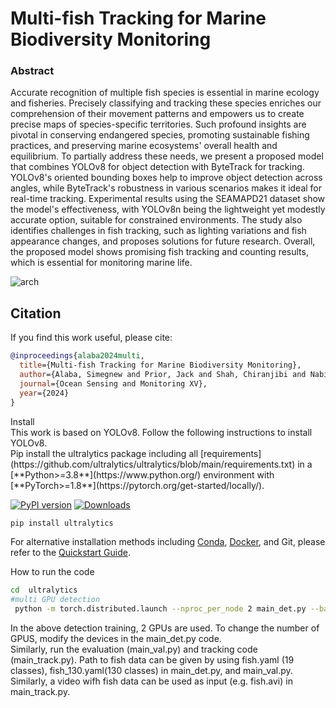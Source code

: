# Multi-fish Tracking for Marine Biodiversity Monitoring
### Abstract
Accurate recognition of multiple fish species is essential in marine ecology and fisheries. Precisely classifying and tracking these species enriches our comprehension of their movement patterns and empowers us to create precise maps of species-specific territories. Such profound insights are pivotal in conserving endangered species, promoting sustainable fishing practices, and preserving marine ecosystems' overall health and equilibrium. To partially address these needs, we present a proposed model that combines YOLOv8 for object detection with ByteTrack for tracking. YOLOv8's oriented bounding boxes help to improve object detection across angles, while ByteTrack's robustness in various scenarios makes it ideal for real-time tracking. Experimental results using the SEAMAPD21 dataset show the model's effectiveness, with YOLOv8n being the lightweight yet modestly accurate option, suitable for constrained environments. The study also identifies challenges in fish tracking, such as lighting variations and fish appearance changes, and proposes solutions for future research. Overall, the proposed model shows promising fish tracking and counting results, which is essential for monitoring marine life.

![arch](tracking.png)
## Citation
If you find this work useful, please cite:
```bib
@inproceedings{alaba2024multi,
  title={Multi-fish Tracking for Marine Biodiversity Monitoring},
  author={Alaba, Simegnew and Prior, Jack and Shah, Chiranjibi and Nabi, MM and Ball, John and Moorhead, Robert and Han, Deok and  Campbell, Matthew and Wallace, Farron and  Grossi, Matthew D. },
  journal={Ocean Sensing and Monitoring XV},
  year={2024}
}
```

<summary>Install</summary>
This work is based on YOLOv8. Follow the following instructions to install YOLOv8. <br> 
Pip install the ultralytics package including all [requirements](https://github.com/ultralytics/ultralytics/blob/main/requirements.txt) in a [**Python>=3.8**](https://www.python.org/) environment with [**PyTorch>=1.8**](https://pytorch.org/get-started/locally/).

[![PyPI version](https://badge.fury.io/py/ultralytics.svg)](https://badge.fury.io/py/ultralytics) [![Downloads](https://static.pepy.tech/badge/ultralytics)](https://pepy.tech/project/ultralytics)

```bash
pip install ultralytics
```

For alternative installation methods including [Conda](https://anaconda.org/conda-forge/ultralytics), [Docker](https://hub.docker.com/r/ultralytics/ultralytics), and Git, please refer to the [Quickstart Guide](https://docs.ultralytics.com/quickstart).

</details>
<summary>How to run the code</summary>

```bash
cd  ultralytics
#multi GPU detection
 python -m torch.distributed.launch --nproc_per_node 2 main_det.py --batch-size 64 --data coco.yaml --weights yolov8n.pt
```
In the above detection training, 2 GPUs are used. To change the number of GPUS, modify the devices in the main_det.py code. <br> 
Similarly, run the evaluation (main_val.py) and tracking code (main_track.py). Path to fish data can be given by using fish.yaml (19 classes), fish_130.yaml(130 classes) in main_det.py, and main_val.py. Similarly, a video wifh fish data can be used as input (e.g. fish.avi) in main_track.py. 
